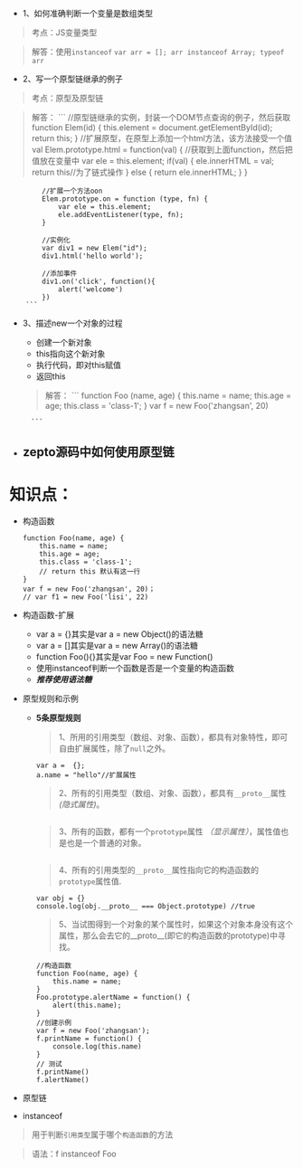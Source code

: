 - 1、如何准确判断一个变量是数组类型
> 考点：JS变量类型

> 解答：使用`instanceof`
    ```
        var arr = [];
        arr instanceof Array;
        typeof arr
    ```
- 2、写一个原型链继承的例子
> 考点：原型及原型链

> 解答： 
        ```
            //原型链继承的实例，封装一个DOM节点查询的例子，然后获取
            function Elem(id) {
                this.element = document.getElementById(id);
                return this;
            }
            //扩展原型，在原型上添加一个html方法，该方法接受一个值val
            Elem.prototype.html = function(val) {
                //获取到上面function，然后把值放在变量中
                var ele = this.element;
                if(val) {
                    ele.innerHTML = val;
                    return this//为了链式操作
                } else {
                    return  ele.innerHTML;
                }
            }

            //扩展一个方法oon
            Elem.prototype.on = function (type, fn) {
                var ele = this.element;
                ele.addEventListener(type, fn);
            }

            //实例化
            var div1 = new Elem("id");
            div1.html('hello world');

            //添加事件
            div1.on('click', function(){
                alert('welcome')
            })
        ```
- 3、描述new一个对象的过程
    - 创建一个新对象
    - this指向这个新对象
    - 执行代码，即对this赋值
    - 返回this
    > 解答：
        ```
            function Foo (name, age) {
                this.name = name;
                this.age = age;
                this.class = 'class-1';
            }
            var f = new Foo('zhangsan', 20)

        ```
- zepto源码中如何使用原型链
    - 
# 知识点：

- 构造函数
    ```
    function Foo(name, age) {
        this.name = name;
        this.age = age;
        this.class = 'class-1';
        // return this 默认有这一行
    }
    var f = new Foo('zhangsan', 20)；
    // var f1 = new Foo('lisi', 22)
    ```
- 构造函数-扩展
    - var a = {}其实是var a = new Object()的语法糖
    - var a = []其实是var a = new Array()的语法糖
    - function Foo(){}其实是var Foo = new Function()
    - 使用instanceof判断一个函数是否是一个变量的构造函数
    - ***推荐使用语法糖***
- 原型规则和示例
    - **5条原型规则**
        > 1、所用的引用类型（数组、对象、函数），都具有对象特性，即可自由扩展属性，除了`null`之外。

        ```
        var a =  {};
        a.name = "hello"//扩展属性
        ```

        > 2、所有的引用类型（数组、对象、函数），都具有`__proto__`属性 *(隐式属性)*。

        ```

        ```

        > 3、所有的函数，都有一个`prototype`属性 *（显示属性）*，属性值也是也是一个普通的对象。

        ```

        ```

        > 4、所有的引用类型的`__proto__`属性指向它的构造函数的`prototype`属性值.

        ```
        var obj = {}
        console.log(obj.__proto__ === Object.prototype) //true
        ```

        > 5、当试图得到一个对象的某个属性时，如果这个对象本身没有这个属性，那么会去它的__proto__(即它的构造函数的prototype)中寻找。

        ```
        //构造函数
        function Foo(name, age) {
            this.name = name;
        }
        Foo.prototype.alertName = function() {
            alert(this.name);
        }
        //创建示例
        var f = new Foo('zhangsan');
        f.printName = function() {
            console.log(this.name)
        }
        // 测试
        f.printName()
        f.alertName()
        ```
- 原型链

- instanceof
> 用于判断`引用类型`属于哪个`构造函数`的方法

> 语法：f instanceof Foo